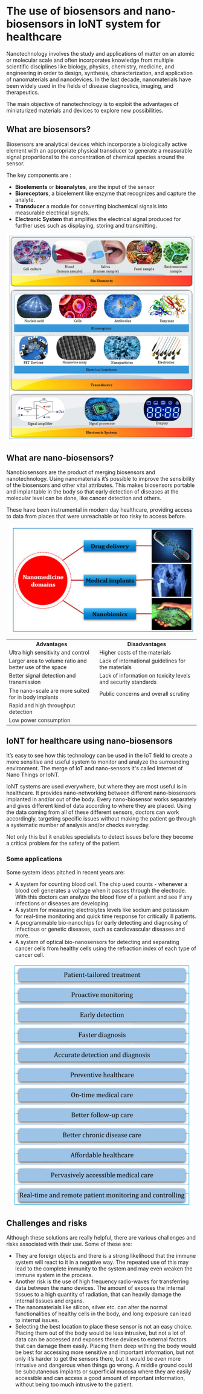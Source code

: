 # The use of biosensors and nano-biosensors in IoNT system for healthcare
Nanotechnology involves the study and applications of matter on an atomic or molecular scale and often incorporates knowledge from multiple scientific disciplines like biology, physics, chemistry, medicine, and engineering in order to design, synthesis, characterization, and application of nanomaterials and nanodevices.
In the last decade, nanomaterials have been widely used in the fields of disease diagnostics, imaging, and therapeutics.

The main objective of nanotechnology is to exploit the advantages of miniaturized materials and devices to explore new possibilities.

## What are biosensors?
Biosensors are analytical devices which incorporate a biologically active element with an appropriate physical transducer to generate a measurable signal proportional to the concentration of chemical species around the sensor.

The key components are :
- <b>Bioelements</b> or <b>bioanalytes</b>, are the input of the sensor
- <b>Bioreceptors</b>, a bioelement like enzyme that recognizes and capture the analyte.
- <b>Transducer</b> a module for converting biochemical signals into measurable electrical signals.
- <b>Electronic System</b> that amplifies the electrical signal produced for further uses such as displaying, storing  and transmitting.

<div style="display:flex;justify-content:center;">
<img src="img/biosensors.png">
</div>

## What are nano-biosensors?
Nanobiosensors are the product of merging biosensors and nanotechnology. Using nanomaterials it’s possible to improve the sensibility of the biosensors and other vital attributes. This makes biosensors portable and implantable in the body so that early detection of diseases at the molecular level can be done, like cancer detection and others.

These have been instrumental in modern day healthcare, providing access to data from places that were unreachable or too risky to access before.

<div style="display:flex;justify-content:center;">
<img src="img/nanomaterial.png">
</div>

<table>
<tr><th>Advantages</th><th>Disadvantages</th></tr>
<tr><td>Ultra high sensitivity and control</td><td>Higher costs of the materials</td></tr>
<tr><td>Larger area to volume ratio and better use of the space</td><td>Lack of international guidelines for the materials</td></tr>
<tr><td>Better signal detection and transmission</td><td>Lack of information on toxicity levels and security standards</td></tr>
<tr><td>The nano-scale are more suited for in body implants</td><td>Public concerns and overall scrutiny</td></tr>
<tr><td>Rapid and high throughput detection</td><td></td></tr>
<tr><td>Low power consumption</td><td></td></tr>
</table>

## IoNT for healthcare using nano-biosensors
It’s easy to see how this technology can be used in the IoT field to create a more sensitive and useful system to monitor and analyze the surrounding environment. The merge of IoT and nano-sensors it's called Internet of Nano Things or IoNT. 

IoNT systems are used everywhere, but where they are most useful is in healthcare.
It provides nano-networking between different nano-biosensors implanted in and/or out of the body.
Every nano-biosensor works separately and gives different kind of data according to where they are placed.
Using the data coming from all of these different sensors, doctors can work accordingly, targeting specific issues without making the patient go through a systematic number of analysis and/or checks everyday.

Not only this but it enables specialists to detect issues before they become a critical problem for the safety of the patient.  

### Some applications
Some system ideas pitched in recent years are:

- A system for counting blood cell. The chip used  counts - whenever a blood cell generates a voltage when it passes through the electrode. With this doctors can analyze the blood flow of a patient and see if any infections or diseases are developing.
- A system for measuring electrolytes levels like sodium and potassium for real-time monitoring and quick time response for critically ill patients.
- A programmable bio-nanochips for early detecting and diagnosing of infectious or genetic diseases, such as cardiovascular diseases and more.
- A system of optical bio-nanosensors for detecting and separating cancer cells from healthy cells using the refraction index of each type of cancer cell.
<div style="display:flex;justify-content:center;">
<img src="img/applications.png">
</div>

## Challenges and risks
Although these solutions are really helpful, there are various challenges and risks associated with their use.
Some of these are:
- They are foreign objects and there is a strong likelihood that the immune system will react to it in a negative way. The repeated use of this may lead to the complete immunity to the system and may even weaken the immune system in the process.
- Another risk is the use of high frequency radio-waves for transferring data between the nano devices. The amount of  exposes the internal tissues to a high quantity of radiation, that can heavily damage the internal tissues and organs. 
- The nanomaterials like silicon, silver etc. can alter the normal functionalities of healthy cells in the body, and long exposure can lead to internal issues.
- Selecting the best location to place these sensor is not an easy choice. Placing them out of the body would be less intrusive, but not a lot of data can be accessed and exposes these devices to external factors that can damage them easily.
Placing them deep withing the body would be best for accessing more sensitive and important information, but not only it’s harder to get the sensors there, but it would be even more intrusive and dangerous when things go wrong.
A middle ground could be subcutaneous implants or superficial mucosa where they are easily accessible and can access a good amount of important information, without being too much intrusive to the patient.


